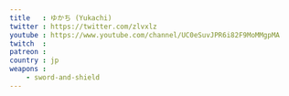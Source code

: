 ```yaml
---
title   : ゆかち (Yukachi)
twitter : https://twitter.com/zlvxlz
youtube : https://www.youtube.com/channel/UC0eSuvJPR6i82F9MoMMgpMA
twitch  :
patreon :
country : jp
weapons :
    - sword-and-shield
---
```

